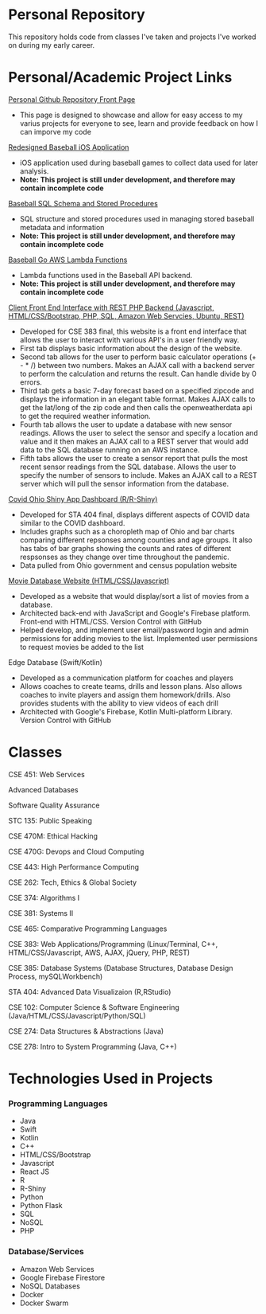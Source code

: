 # Personal Repository

This repository holds code from classes I've taken and projects I've worked on during my early career. 

# Personal/Academic Project Links

[Personal Github Repository Front Page](https://github.com/Ben-Hilger/Ben-Hilger)

* This page is designed to showcase and allow for easy access to my varius projects for everyone to see, learn and provide feedback on how I can imporve my code

[Redesigned Baseball iOS Application](https://github.com/Ben-Hilger/Baseball-iOS)

* iOS application used during baseball games to collect data used for later analysis.
* **Note: This project is still under development, and therefore may contain incomplete code**

[Baseball SQL Schema and Stored Procedures](https://github.com/Ben-Hilger/Baseball-SQL)

* SQL structure and stored procedures used in managing stored baseball metadata and information
* **Note: This project is still under development, and therefore may contain incomplete code**

[Baseball Go AWS Lambda Functions](https://github.com/Ben-Hilger/Baseball-Go-backend)

* Lambda functions used in the Baseball API backend.
* **Note: This project is still under development, and therefore may contain incomplete code**

[Client Front End Interface with REST PHP Backend (Javascript, HTML/CSS/Bootstrap, PHP, SQL, Amazon Web Servcies, Ubuntu, REST)](https://github.com/Ben-Hilger/Client-Front-End-Interface)

* Developed for CSE 383 final, this website is a front end interface that allows the user to interact with various API's in a user friendly way.
* First tab displays basic information about the design of the website.
* Second tab allows for the user to perform basic calculator operations (+ - * /) between two numbers. Makes an AJAX call with a backend server to perform the calculation and returns the result. Can handle divide by 0 errors.
* Third tab gets a basic 7-day forecast based on a specified zipcode and displays the information in an elegant table format. Makes AJAX calls to get the lat/long of the zip code and then calls the openweatherdata api to get the required weather information.
* Fourth tab allows the user to update a database with new sensor readings. Allows the user to select the sensor and specify a location and value and it then makes an AJAX call to a REST server that would add data to the SQL database running on an AWS instance.
* Fifth tabs allows the user to create a sensor report that pulls the most recent sensor readings from the SQL database. Allows the user to specify the number of sensors to include. Makes an AJAX call to a REST server which will pull the sensor information from the database.

[Covid Ohio Shiny App Dashboard (R/R-Shiny)](https://github.com/Ben-Hilger/STA-404-Covid-Shiny-App)

* Developed for STA 404 final, displays different aspects of COVID data similar to the COVID dashboard.
* Includes graphs such as a choropleth map of Ohio and bar charts comparing different repsonses among counties and age groups. It also has tabs of bar graphs showing the counts and rates of different respsonses as they change over time throughout the pandemic.
* Data pulled from Ohio government and census population website

[Movie Database Website (HTML/CSS/Javascript)](https://github.com/Ben-Hilger/CSE-201-Project)

* Developed as a website that would display/sort a list of movies from a database.
* Architected back-end with JavaScript and Google's Firebase platform. Front-end with HTML/CSS. Version Control with GitHub
* Helped develop, and implement user email/password login and admin permissions for adding movies to the list. Implemented user permissions to request movies be added to the list

Edge Database (Swift/Kotlin)

* Developed as a communication platform for coaches and players
* Allows coaches to create teams, drills and lesson plans. Also allows coaches to invite players and assign them homework/drills. Also provides students with the ability to view videos of each drill
* Architected with Google's Firebase, Kotlin Multi-platform Library. Version Control with GitHub

# Classes

CSE 451: Web Services

Advanced Databases

Software Quality Assurance

STC 135: Public Speaking

CSE 470M: Ethical Hacking

CSE 470G: Devops and Cloud Computing

CSE 443: High Performance Computing

CSE 262: Tech, Ethics & Global Society

CSE 374: Algorithms I

CSE 381: Systems II

CSE 465: Comparative Programming Languages

CSE 383: Web Applications/Programming (Linux/Terminal, C++, HTML/CSS/Javascript, AWS, AJAX, jQuery, PHP, REST)

CSE 385: Database Systems (Database Structures, Database Design Process, mySQLWorkbench)

STA 404: Advanced Data Visualizaion (R,RStudio)

CSE 102: Computer Science & Software Engineering (Java/HTML/CSS/Javascript/Python/SQL)

CSE 274: Data Structures & Abstractions (Java)

CSE 278: Intro to System Programming (Java, C++)

# Technologies Used in Projects

### Programming Languages

* Java
* Swift
* Kotlin
* C++
* HTML/CSS/Bootstrap
* Javascript
* React JS
* R
* R-Shiny
* Python
* Python Flask
* SQL
* NoSQL
* PHP

### Database/Services

* Amazon Web Services
* Google Firebase Firestore
* NoSQL Databases
* Docker
* Docker Swarm
